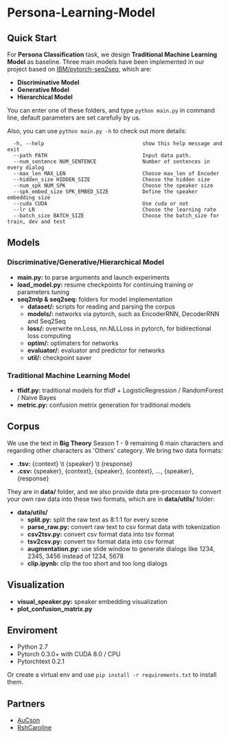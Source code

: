 # Persona-Learning-Model

## Quick Start

For **Persona Classification** task, we design **Traditional Machine Learning Model** as  baseline. Three main models have been implemented in our project based on [IBM/pytorch-seq2seq](https://github.com/IBM/pytorch-seq2seq), which are:

- **Discriminative Model**
- **Generative Model**
- **Hierarchical Model**

You can enter one of these folders, and type `python main.py` in command line, default parameters are set carefully by us.

Also, you can use ```python main.py -h```  to check out more details:

```shel
  -h, --help                                show this help message and exit
  --path PATH                               Input data path.
  --num_sentence NUM_SENTENCE               Number of sentences in every dialog
  --max_len MAX_LEN                         Choose max_len of Encoder
  --hidden_size HIDDEN_SIZE                 Choose the hidden size
  --num_spk NUM_SPK                         Choose the speaker size
  --spk_embed_size SPK_EMBED_SIZE           Define the speaker embedding size
  --cuda CUDA                               Use cuda or not
  --lr LR                                   Choose the learning rate
  --batch_size BATCH_SIZE                   Choose the batch_size for train, dev and test
```

## Models

### Discriminative/Generative/Hierarchical Model

- **main.py:**  to parse arguments and launch experiments
- **load_model.py:** resume checkpoints for continuing training or parameters tuning
- **seq2mlp & seq2seq:**  folders for model implementation
  - **dataset/:**  scripts for reading and parsing the corpus
  - **models/:** networks via pytorch, such as EncoderRNN, DecoderRNN and Seq2Seq 
  - **loss/:** overwrite nn.Loss, nn.NLLLoss in pytorch, for bidirectional loss computing
  - **optim/:** optimaters for networks
  - **evaluator/:** evaluator and predictor for networks
  - **util/:** checkpoint saver

### Traditional Machine Learning Model

- **tfidf.py:** traditional models for tfidf + LogisticRegression / RandomForest / Naive Bayes
- **metric.py:** confusion metrix generation for traditional models

## Corpus

We use the text in **Big Theory** Season 1 - 9 remaining 6 main characters and regarding other characters as 'Others' category. We bring two data formats:

- **.tsv:** {context} \t {speaker} \t {response} 
- **.csv:** {speaker}, {context}, {speaker}, {context}, …, {speaker}, {response} 

They are in **data/** folder, and we also provide data pre-processor to convert your own raw data into these two formats, which are in **data/utils/** folder:

- **data/utils/**
  - **split.py:** split the raw text as  8:1:1 for every scene
  - **parse_raw.py:** convert raw text to csv format data with tokenization 
  - **csv2tsv.py:** convert csv format data into tsv format
  - **tsv2csv.py:** convert tsv format data into csv format
  - **augmentation.py:** use slide window to generate dialogs like 1234, 2345, 3456 instead of  1234, 5678
  - **clip.ipynb:** clip the too short and too long dialogs

## Visualization

- **visual_speaker.py:**  speaker embedding visualization
- **plot_confusion_matrix.py** 

## Enviroment

- Python 2.7
- Pytorch 0.3.0+ with CUDA 8.0 / CPU
- Pytorchtext 0.2.1

Or create a virtual env and use  `pip install -r requirements.txt`  to install them.

## Partners

- [AuCson](https://github.com/AuCson)
- [RshCaroline](https://github.com/Rshcaroline)
